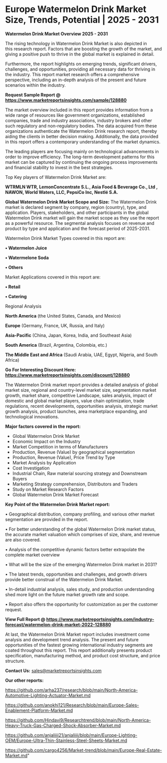 # Europe Watermelon Drink Market Size, Trends, Potential | 2025 - 2031

<Strong> Watermelon Drink Market Overview 2025 - 2031</strong>

The rising technology in Watermelon Drink Market is also depicted in this research report. Factors that are boosting the growth of the market, and giving a positive push to thrive in the global market is explained in detail.

Furthermore, the report highlights on emerging trends, significant drivers, challenges, and opportunities, providing all necessary data for thriving in the industry. This report market research offers a comprehensive perspective, including an in-depth analysis of the present and future scenarios within the industry.

<strong>Request Sample Report @ <a href=https://www.marketreportsinsights.com/sample/128880>https://www.marketreportsinsights.com/sample/128880</a></strong>

The market overview included in this report provides information from a wide range of resources like government organizations, established companies, trade and industry associations, industry brokers and other such regulatory and non-regulatory bodies. The data acquired from these organizations authenticate the Watermelon Drink research report, thereby aiding the clients in better decision making. Additionally, the data provided in this report offers a contemporary understanding of the market dynamics.

The leading players are focusing mainly on technological advancements in order to improve efficiency. The long-term development patterns for this market can be captured by continuing the ongoing process improvements and financial stability to invest in the best strategies.

Top Key players of Watermelon Drink Market are:

<strong>WTRMLN WTR, LemonConcentrate S.L., Asia Food & Beverage Co., Ltd , NAWON, World Waters, LLC, PepsiCo Inc, Nestlé S.A.</strong>

<strong><b>Global Watermelon Drink Market Scope and Size:</b></strong>
The Watermelon Drink market is declared segment by company, region (country), type, and application. Players, stakeholders, and other participants in the global Watermelon Drink market will gain the market scope as they use the report as a powerful resource. The segmental analysis focuses on revenue and product by type and application and the forecast period of 2025-2031.

Watermelon Drink Market Types covered in this report are:

<strong>• Watermelon Juice

• Watermelone Soda

• Others</strong>

Market Applications covered in this report are:

<strong>• Retail

• Catering</strong> 

Regional Analysis

<strong>North America</strong> (the United States, Canada, and Mexico)

<strong>Europe</strong> (Germany, France, UK, Russia, and Italy)

<strong>Asia-Pacific</strong> (China, Japan, Korea, India, and Southeast Asia)

<strong>South America</strong> (Brazil, Argentina, Colombia, etc.)

<strong>The Middle East and Africa</strong> (Saudi Arabia, UAE, Egypt, Nigeria, and South Africa)

<strong>Go For Interesting Discount Here: <a href=https://www.marketreportsinsights.com/discount/128880>https://www.marketreportsinsights.com/discount/128880</a></strong>

The Watermelon Drink market report provides a detailed analysis of global market size, regional and country-level market size, segmentation market growth, market share, competitive Landscape, sales analysis, impact of domestic and global market players, value chain optimization, trade regulations, recent developments, opportunities analysis, strategic market growth analysis, product launches, area marketplace expanding, and technological innovations.

<strong><b>Major factors covered in the report:</b></strong>
<ul>
  <li>Global Watermelon Drink Market </li>
  <li>Economic Impact on the Industry</li>
  <li>Market Competition in terms of Manufacturers</li>
  <li>Production, Revenue (Value) by geographical segmentation</li>
  <li>Production, Revenue (Value), Price Trend by Type</li>
  <li>Market Analysis by Application</li>
  <li>Cost Investigation</li>
  <li>Industrial Chain, Raw material sourcing strategy and Downstream Buyers</li>
  <li>Marketing Strategy comprehension, Distributors and Traders</li>
  <li>Study on Market Research Factors</li>
  <li>Global Watermelon Drink Market Forecast</li>
</ul>

<strong><b>Key Point of the Watermelon Drink Market report:</b></strong>

• Geographical distribution, company profiling, and various other market segmentation are provided in the report.

• For better understanding of the global Watermelon Drink market status, the accurate market valuation which comprises of size, share, and revenue are also covered.

• Analysis of the competitive dynamic factors better extrapolate the complete market overview

• What will be the size of the emerging Watermelon Drink market in 2031?

• The latest trends, opportunities and challenges, and growth drivers provide better construal of the Watermelon Drink Market.

• In-detail industrial analysis, sales study, and production understanding shed more light on the future market growth rate and scope.

• Report also offers the opportunity for customization as per the customer request.

<strong><b>View Full Report @ <a href=https://www.marketreportsinsights.com/industry-forecast/watermelon-drink-market-2022-128880>https://www.marketreportsinsights.com/industry-forecast/watermelon-drink-market-2022-128880</a></b></strong>


At last, the Watermelon Drink Market report includes investment come analysis and development trend analysis. The present and future opportunities of the fastest growing international industry segments are coated throughout this report. This report additionally presents product specification, manufacturing method, and product cost structure, and price structure.

<strong>Contact Us:</strong>
sales@marketreportsinsights.com

<strong>Our other reports:</strong>

<a href=https://github.com/arha237/research/blob/main/North-America-Automotive-Lighting-Actuator-Market.md>https://github.com/arha237/research/blob/main/North-America-Automotive-Lighting-Actuator-Market.md</a>

<a href=https://github.com/anokhi121/Research/blob/main/Europe-Sales-Enablement-Platform-Market.md>https://github.com/anokhi121/Research/blob/main/Europe-Sales-Enablement-Platform-Market.md</a>

<a href=https://github.com/Hindavi9/Researchtrend/blob/main/North-America-Heavy-Truck-Gas-Charged-Shock-Absorber-Market.md>https://github.com/Hindavi9/Researchtrend/blob/main/North-America-Heavy-Truck-Gas-Charged-Shock-Absorber-Market.md</a>

<a href=https://github.com/anjaliiii21/anjaliiii/blob/main/Europe-Lighting-OEM/Europe-Ultra-Thin-Stainless-Steel-Sheets-Market.md>https://github.com/anjaliiii21/anjaliiii/blob/main/Europe-Lighting-OEM/Europe-Ultra-Thin-Stainless-Steel-Sheets-Market.md</a>

<a href=https://github.com/cargo4256/Market-trend/blob/main/Europe-Real-Estate-Market.md>https://github.com/cargo4256/Market-trend/blob/main/Europe-Real-Estate-Market.md</a>"

